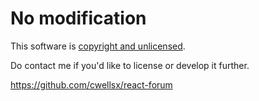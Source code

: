 # No modification

This software is [copyright and unlicensed](./LICENSE).

Do contact me if you'd like to license or develop it further.

https://github.com/cwellsx/react-forum
